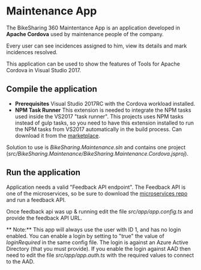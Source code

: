 Maintenance App
===============

The BikeSharing 360 Maintentance App is an application developed in **Apache Cordova** used by maintenance people of the company.

Every user can see incidences assigned to him, view its details and mark incidences resolved.

This application can be used to show the features of Tools for Apache Cordova in Visual Studio 2017.

Compile the application
------------------------

* **Prerequisites** Visual Studio 2017RC with the Cordova workload installed.
* **NPM Task Runner** This extension is needed to integrate the NPM tasks used inside the VS2017 "task runner". This projects uses NPM tasks instead of gulp tasks, so you need to have this extension installed to run the NPM tasks from VS2017 automatically in the build process. Can download it from the [marketplace](https://marketplace.visualstudio.com/items?itemName=MadsKristensen.NPMTaskRunner).

Solution to use is _BikeSharing.Maintenance.sln_ and contains one project (_src/BikeSharing.Maintenance/BikeSharing.Maintenance.Cordova.jsproj_).

Run the application
-------------------

Application needs a valid "Feedback API endpoint". The Feedback API is one of the microservices, so be sure to download the [microservices repo](https://github.com/Microsoft/BikeSharing360_BackendServices) and run a feedback API.

Once feedback api was up & running edit the file _src/app/app.config.ts_ and provide the feedback API URL.

** Note:** This app will always use the user with ID 1, and has no login enabled. You can enable a login by setting to "true" the value of _loginRequired_ in the same config file. The login is against an Azure Active Directory (that you must provide). If you enable the login against AAD then need to edit the file _src/app/app.auth.ts_ with the required values to connect to the AAD.
